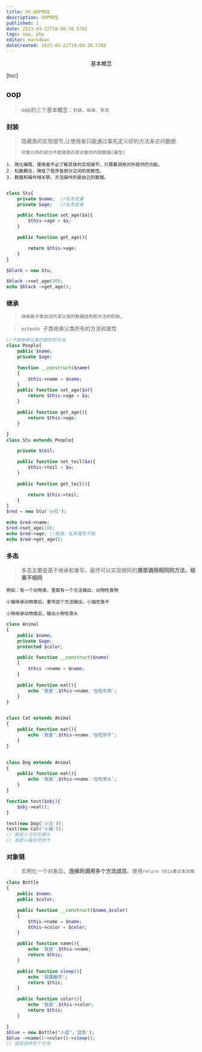 ```yaml
---
title: 04.OOP特性
description: OOP特性
published: 1
date: 2023-04-22T18:08:38.570Z
tags: oop, php
editor: markdown
dateCreated: 2023-04-22T18:08:38.570Z
---
```


<center>基本概念</center>



[toc]

## oop

> oop的三个基本概念：`封装、继承、多态`



### 封装

> 隐藏类的实现细节,让使用者只能通过事先定义好的方法来访问数据.
>
> ```php
> 对象以外的部分不能随意存取对象的内部数据(属性)
> ```

```
1. 简化编程，使用者不必了解具体的实现细节，只需要调用对外提供的功能。
2. 松散耦合，降低了程序各部分之间的依赖性。
3. 数据和操作相关联，方法操作的是自己的数据。
```

```php

class Stu{
    private $name;  //私有变量
    private $age;   //私有变量

    public function set_age($a){
        $this->age = $a;
    }

    public function get_age(){

        return $this->age;
    }
}

$black = new Stu;

$black ->set_age(30);
echo $black ->get_age();
```





### 继承

> ```php
> 继承是子类自动共享父类的数据结构和方法的机制,
> ```

> `extends `子类继承父类所有的方法和属性

```php
//子类继承父类的属性和方法
class People{
    public $name;
    private $age;

    function __construct($name)
    {   
        $this->name = $name;
    }
    public function set_age($a){
        return $this->age = $a;
    }

    public function get_age(){
        return $this->age;
    }

}
class Stu extends People{

    private $teil;

    public function set_teil($a){
        $this->teil = $a;
    }

    public function get_teil(){

        return $this->teil;
    }
}
$red = new Stu('小红');

echo $red->name;
$red->set_age(10);
echo $red->age; //报错，私有属性不能
echo $red->get_age(); 
```



### 多态

> 多态主要是基于继承和重写，最终可以实现相同的**类型调用相同的方法，结果不相同**

```
例如：有一个动物类，里面有一个方法输出，动物吃食物

小猫继承动物类后，重写这个方法输出，小猫吃鱼干

小狗继承动物类后，输出小狗吃骨头
```

```php
class Animal
{
    public $name;
    private $age;
    protected $color;

    public function __construct($name)
    {
        $this ->name = $name;
    }

    public function eat(){
        echo '我是'.$this->name.'在吃东西';
    }
}


class Cat extends Animal
{
    public function eat(){
        echo '我是'.$this->name.'在吃饼干';
    }
}


class Dog extends Animal
{
    public function eat(){
        echo '我是'.$this->name.'在吃骨头';
    }
}

function test($obj){
    $obj->eat();
}

test(new Dog('小汪'));
test(new Cat('小猫'));
// 我是小汪在吃骨头
// 我是小猫在吃饼干
```



### 对象链

> 实例化一个对象后，**连续的调用多个方法成员**。使用`return this表示本对象`

```php
class Bottle
{
    public $name;
    public $color;

    public function __construct($name,$color)
    {
        $this->name = $name;
        $this->color = $color;
    }

    public function name(){
        echo '我是'.$this->name;
        return $this;
    }

    public function sleep(){
        echo '我要睡觉';
        return $this;
    }

    public function color(){
        echo '我是'.$this->color;
        return $this;
    }

}
$blue = new Bottle("小蓝",'蓝色');
$blue ->name()->color()->sleep();
// 连续调用多个方法
```

